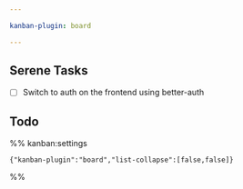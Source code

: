 ```yaml
---

kanban-plugin: board

---
```


## Serene Tasks

- [ ] Switch to auth on the frontend using better-auth



## Todo





%% kanban:settings
```
{"kanban-plugin":"board","list-collapse":[false,false]}
```
%%
